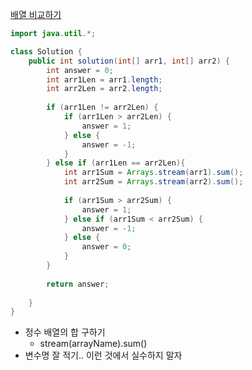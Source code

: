 [배열 비교하기](https://school.programmers.co.kr/learn/courses/30/lessons/181856)
```java
import java.util.*;

class Solution {
    public int solution(int[] arr1, int[] arr2) {
        int answer = 0;
        int arr1Len = arr1.length;
        int arr2Len = arr2.length;
                
        if (arr1Len != arr2Len) {
            if (arr1Len > arr2Len) {
                answer = 1;
            } else {
                answer = -1;
            }
        } else if (arr1Len == arr2Len){
            int arr1Sum = Arrays.stream(arr1).sum();
            int arr2Sum = Arrays.stream(arr2).sum();
            
            if (arr1Sum > arr2Sum) {
                answer = 1;
            } else if (arr1Sum < arr2Sum) {
                answer = -1;
            } else {
                answer = 0;
            }
        }
        
        return answer;
        
    }
}
```

- 정수 배열의 합 구하기
  - stream(arrayName).sum()
- 변수명 잘 적기.. 이런 것에서 실수하지 말자